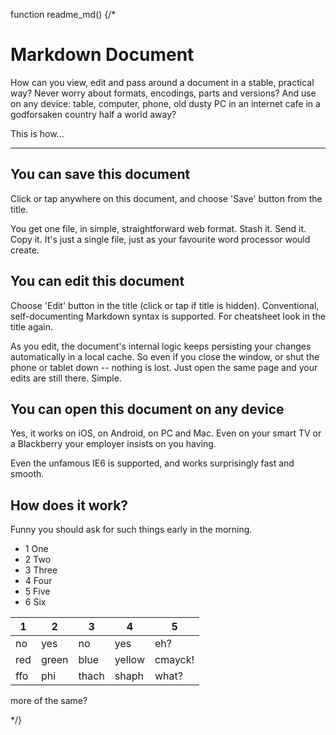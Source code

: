 function readme_md() {/*

# Markdown Document

How can you view, edit and pass around a document in a stable, practical way? Never worry
about formats, encodings, parts and versions? And use on any device: table, computer, phone,
old dusty PC in an internet cafe in a godforsaken country half a world away?

This is how...

- - -

## You can save this document

Click or tap anywhere on this document, and choose 'Save' button from the title.

You get one file, in simple, straightforward web format. Stash it. Send it. Copy it. It's just a single file,
just as your favourite word processor would create.

## You can edit this document

Choose 'Edit' button in the title (click or tap if title is hidden). Conventional, self-documenting Markdown syntax is supported.
For cheatsheet look in the title again.

As you edit, the document's internal logic keeps persisting your changes automatically in a local cache.
So even if you close the window, or shut the phone or tablet down -- nothing is lost.
Just open the same page and your edits are still there. Simple.

## You can open this document on any device

Yes, it works on iOS, on Android, on PC and Mac. Even on your smart TV or a Blackberry your employer insists on you having.

Even the unfamous IE6 is supported, and works surprisingly fast and smooth.

## How does it work?

Funny you should ask for such things early in the morning.

 - 1 One
 - 2 Two
 - 3 Three
 - 4 Four
 - 5 Five
 - 6 Six
 
 
 
 
 
 | 1   | 2     | 3     | 4      | 5       |
|-----|-------|-------|--------|---------|
| no  | yes   | no    | yes    | eh?     |
| red | green | blue  | yellow | cmayck! |
| ffo | phi   | thach | shaph  |   what?      |


more of the same? 

*/}
